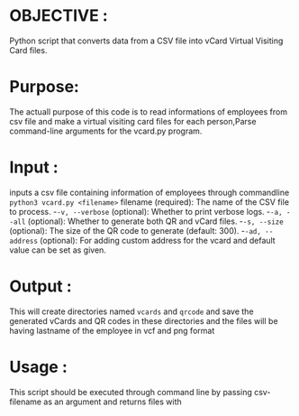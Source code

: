# OBJECTIVE :
 Python script that converts data from a CSV file into vCard Virtual Visiting Card files. 
 
 
 
# Purpose:

The actuall purpose of this code is to read informations of employees from csv file and make a virtual visiting card files for each person,Parse command-line arguments for the vcard.py program.


# Input :

inputs a csv file containing information of employees through commandline
`python3 vcard.py <filename>`
filename (required): The name of the CSV file to process.
-`-v, --verbose` (optional): Whether to print verbose logs.
-`-a, --all` (optional): Whether to generate both QR and vCard files.
-`-s, --size` (optional): The size of the QR code to generate (default: 300).
-`-ad, --address` (optional): For adding custom address  for the vcard and default value can be set as given.

# Output : 

This will create directories named `vcards` and `qrcode` and save the generated vCards and QR codes in these directories
and the files will be having lastname of the employee in vcf and png format

# Usage :

This script should be executed through command line by passing csv-filename as an argument and returns files with 


